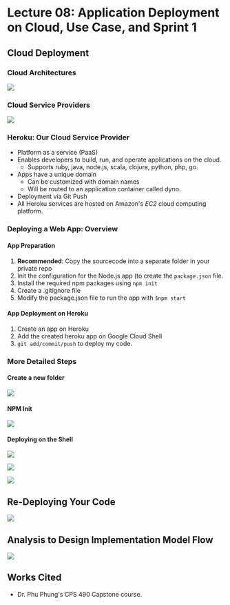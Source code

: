 # Lecture 08: Application Deployment on Cloud, Use Case, and Sprint 1

## Cloud Deployment

### Cloud Architectures

![](../../../.gitbook/assets/image%20%28390%29.png)

### Cloud Service Providers

![](../../../.gitbook/assets/image%20%28400%29.png)

### Heroku: Our Cloud Service Provider

* Platform as a service \(PaaS\)
* Enables developers to build, run, and operate applications on the cloud.
  * Supports ruby, java, node.js, scala, clojure, python, php, go.
* Apps have a unique domain
  * Can be customized with domain names
  * Will be routed to an application container called dyno.
* Deployment via Git Push
* All Heroku services are hosted on Amazon's _EC2_ cloud computing platform.

### Deploying a Web App: Overview

#### App Preparation

1. **Recommended**: Copy the sourcecode into a separate folder in your private repo
2. Init the configuration for the Node.js app \(to create the `package.json` file.
3. Install the required npm packages using `npm init`
4. Create a .gitignore file
5. Modify the package.json file to run the app with `$npm start`

#### App Deployment on Heroku

1. Create an app on Heroku
2. Add the created heroku app on Google Cloud Shell
3. `git add/commit/push` to deploy my code.

### More Detailed Steps

#### Create a new folder

![](../../../.gitbook/assets/image%20%28401%29.png)

#### NPM Init

![](../../../.gitbook/assets/screenshot_2020-09-22-14.28.26_83xlba.jpg)

#### Deploying on the Shell

![](../../../.gitbook/assets/image%20%28391%29.png)

![](../../../.gitbook/assets/image%20%28399%29.png)



![](../../../.gitbook/assets/image%20%28395%29.png)

## Re-Deploying Your Code

![](../../../.gitbook/assets/image%20%28397%29.png)

## Analysis to Design Implementation Model Flow

![](../../../.gitbook/assets/image%20%28398%29.png)

## 

## Works Cited

* Dr. Phu Phung's CPS 490 Capstone course.


